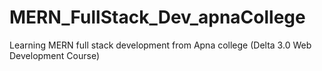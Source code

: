 # MERN_FullStack_Dev_apnaCollege
Learning MERN full stack development from Apna college (Delta 3.0 Web Development Course) 
